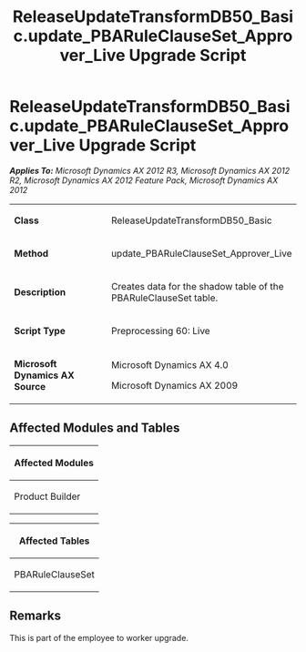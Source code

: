 ﻿---
title: ReleaseUpdateTransformDB50_Basic.update_PBARuleClauseSet_Approver_Live Upgrade Script
TOCTitle: ReleaseUpdateTransformDB50_Basic.update_PBARuleClauseSet_Approver_Live Upgrade Script
ms:assetid: 575a566a-2def-bb3d-b435-6f149eb740d6
ms:mtpsurl: https://msdn.microsoft.com/en-us/library/JJ736207(v=AX.60)
ms:contentKeyID: 49708383
ms.date: 05/18/2015
mtps_version: v=AX.60
---

# ReleaseUpdateTransformDB50\_Basic.update\_PBARuleClauseSet\_Approver\_Live Upgrade Script 


_**Applies To:** Microsoft Dynamics AX 2012 R3, Microsoft Dynamics AX 2012 R2, Microsoft Dynamics AX 2012 Feature Pack, Microsoft Dynamics AX 2012_

<table>
<colgroup>
<col style="width: 50%" />
<col style="width: 50%" />
</colgroup>
<tbody>
<tr class="odd">
<td><p><strong>Class</strong></p></td>
<td><p>ReleaseUpdateTransformDB50_Basic</p></td>
</tr>
<tr class="even">
<td><p><strong>Method</strong></p></td>
<td><p>update_PBARuleClauseSet_Approver_Live</p></td>
</tr>
<tr class="odd">
<td><p><strong>Description</strong></p></td>
<td><p>Creates data for the shadow table of the PBARuleClauseSet table.</p></td>
</tr>
<tr class="even">
<td><p><strong>Script Type</strong></p></td>
<td><p>Preprocessing 60: Live</p></td>
</tr>
<tr class="odd">
<td><p><strong>Microsoft Dynamics AX Source</strong></p></td>
<td><p>Microsoft Dynamics AX 4.0</p>
<p>Microsoft Dynamics AX 2009</p></td>
</tr>
</tbody>
</table>


## Affected Modules and Tables

<table>
<colgroup>
<col style="width: 100%" />
</colgroup>
<thead>
<tr class="header">
<th><p>Affected Modules</p></th>
</tr>
</thead>
<tbody>
<tr class="odd">
<td><p>Product Builder</p></td>
</tr>
</tbody>
</table>


<table>
<colgroup>
<col style="width: 100%" />
</colgroup>
<thead>
<tr class="header">
<th><p>Affected Tables</p></th>
</tr>
</thead>
<tbody>
<tr class="odd">
<td><p>PBARuleClauseSet</p></td>
</tr>
</tbody>
</table>


## Remarks

This is part of the employee to worker upgrade.

  


